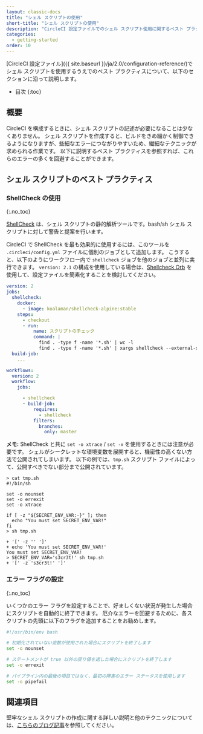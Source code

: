 ```yaml
---
layout: classic-docs
title: "シェル スクリプトの使用"
short-title: "シェル スクリプトの使用"
description: "CircleCI 設定ファイルでのシェル スクリプト使用に関するベスト プラクティス"
categories:
  - getting-started
order: 10
---
```


[CircleCI 設定ファイル]({{ site.baseurl }}/ja/2.0/configuration-reference/)でシェル スクリプトを使用するうえでのベスト プラクティスについて、以下のセクションに沿って説明します。

+ 目次
{:toc}

## 概要

CircleCI を構成するときに、シェル スクリプトの記述が必要になることは少なくありません。 シェル スクリプトを作成すると、ビルドをきめ細かく制御できるようになりますが、些細なエラーにつながりやすいため、繊細なテクニックが求められる作業です。 以下に説明するベスト プラクティスを参照すれば、これらのエラーの多くを回避することができます。

## シェル スクリプトのベスト プラクティス

### ShellCheck の使用
{:.no_toc}

[ShellCheck](https://github.com/koalaman/shellcheck) は、シェル スクリプトの静的解析ツールです。bash/sh シェル スクリプトに対して警告と提案を行います。

CircleCI で ShellCheck を最も効果的に使用するには、このツールを `.circleci/config.yml` ファイルに個別のジョブとして追加します。 こうすると、以下のようにワークフロー内で `shellcheck` ジョブを他のジョブと並列に実行できます。 `version: 2.1` の構成を使用している場合は、[Shellcheck Orb](https://circleci.com/developer/ja/orbs/orb/circleci/shellcheck#usage-shellcheck-workflow) を使用して、設定ファイルを簡素化することを検討してください。

```yaml
version: 2
jobs:
  shellcheck:
    docker:
      - image: koalaman/shellcheck-alpine:stable
    steps:
      - checkout
      - run:
          name: スクリプトのチェック
          command: |
            find . -type f -name '*.sh' | wc -l
            find . -type f -name '*.sh' | xargs shellcheck --external-sources
  build-job:
    ...

workflows:
  version: 2
  workflow:
    jobs:

      - shellcheck
      - build-job:
          requires:
            - shellcheck
          filters:
            branches:
              only: master
```

**メモ:** ShellCheck と共に `set -o xtrace` / `set -x` を使用するときには注意が必要です。 シェルがシークレットな環境変数を展開すると、機密性の高くない方法で公開されてしまいます。 以下の例では、`tmp.sh` スクリプト ファイルによって、公開すべきでない部分まで公開されています。

    > cat tmp.sh
    #!/bin/sh
    
    set -o nounset
    set -o errexit
    set -o xtrace
    
    if [ -z "${SECRET_ENV_VAR:-}" ]; then
      echo "You must set SECRET_ENV_VAR!"
    fi
    > sh tmp.sh
    
    + '[' -z '' ']'
    + echo 'You must set SECRET_ENV_VAR!'
    You must set SECRET_ENV_VAR!
    > SECRET_ENV_VAR='s3cr3t!' sh tmp.sh
    + '[' -z 's3cr3t!' ']'
    

### エラー フラグの設定
{:.no_toc}

いくつかのエラー フラグを設定することで、好ましくない状況が発生した場合にスクリプトを自動的に終了できます。 厄介なエラーを回避するために、各スクリプトの先頭に以下のフラグを追加することをお勧めします。

```bash
#!/usr/bin/env bash

# 初期化されていない変数が使用された場合にスクリプトを終了します
set -o nounset

# ステートメントが true 以外の戻り値を返した場合にスクリプトを終了します
set -o errexit

# パイプライン内の最後の項目ではなく、最初の障害のエラー ステータスを使用します
set -o pipefail
```

## 関連項目

堅牢なシェル スクリプトの作成に関する詳しい説明と他のテクニックについては、[こちらのブログ記事](https://www.davidpashley.com/articles/writing-robust-shell-scripts)を参照してください。
